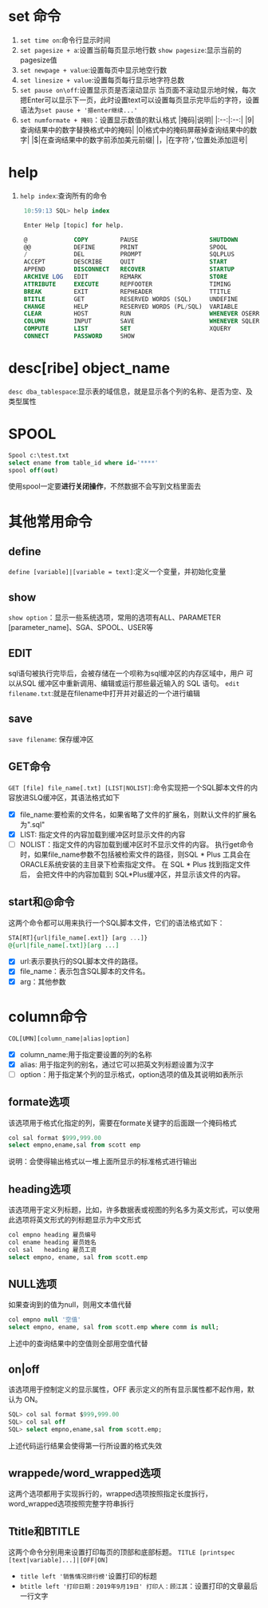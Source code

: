 # set 命令
1. `set time on`:命令行显示时间
2. `set pagesize + a`:设置当前每页显示地行数
   `show pagesize`:显示当前的pagesize值
3. `set newpage + value`:设置每页中显示地空行数
4. `set linesize + value`:设置每页每行显示地字符总数
5. `set pause on\off`:设置显示页是否滚动显示
   当页面不滚动显示地时候，每次摁Enter可以显示下一页，此时设置text可以设置每页显示完毕后的字符，设置语法为`set pause + '摁enter继续...'`
6. `set numformate + 掩码`：设置显示数值的默认格式
   |掩码|说明|
   |:--:|:--:|
   |9|查询结果中的数字替换格式中的掩码|
   |0|格式中的掩码屏蔽掉查询结果中的数字|
   |$|在查询结果中的数字前添加美元前缀|
   |，|在字符‘，’位置处添加逗号|
# help
1. `help index`:查询所有的命令
   ```sql
    10:59:13 SQL> help index

    Enter Help [topic] for help.

    @             COPY         PAUSE                    SHUTDOWN
    @@            DEFINE       PRINT                    SPOOL
    /             DEL          PROMPT                   SQLPLUS
    ACCEPT        DESCRIBE     QUIT                     START
    APPEND        DISCONNECT   RECOVER                  STARTUP
    ARCHIVE LOG   EDIT         REMARK                   STORE
    ATTRIBUTE     EXECUTE      REPFOOTER                TIMING
    BREAK         EXIT         REPHEADER                TTITLE
    BTITLE        GET          RESERVED WORDS (SQL)     UNDEFINE
    CHANGE        HELP         RESERVED WORDS (PL/SQL)  VARIABLE
    CLEAR         HOST         RUN                      WHENEVER OSERROR
    COLUMN        INPUT        SAVE                     WHENEVER SQLERROR
    COMPUTE       LIST         SET                      XQUERY
    CONNECT       PASSWORD     SHOW
    ```
# desc[ribe] object_name
  `desc dba_tablespace`:显示表的域信息，就是显示各个列的名称、是否为空、及类型属性
# SPOOL
  ```sql
  Spool c:\test.txt
  select ename from table_id where id='****'
  spool off(out)
  ```
  使用spool一定要**进行关闭操作**，不然数据不会写到文档里面去
# 其他常用命令
## define
`define [variable]|[variable = text]`:定义一个变量，并初始化变量
## show
`show option`：显示一些系统选项，常用的选项有ALL、PARAMETER [parameter_name]、SGA、SPOOL、USER等
## EDIT
sql语句被执行完毕后，会被存储在一个呗称为sql缓冲区的内存区域中，用户 可以从SQL 缓冲区中重新调用、编辑或运行那些最近输入的 SQL 语句。
`edit filename.txt`:就是在filename中打开并对最近的一个进行编辑
## save
`save filename`: 保存缓冲区
## GET命令
`GET [file] file_name[.txt] [LIST|NOLIST]`:命令实现把一个SQL脚本文件的内容放进SLQ缓冲区，其语法格式如下
* [x] file_name:要检索的文件名，如果省略了文件的扩展名，则默认文件的扩展名为".sql"
* [x] LIST: 指定文件的内容加载到缓冲区时显示文件的内容
* [ ] NOLIST：指定文件的内容加载到缓冲区时不显示文件的内容。
执行get命令时，如果file_name参数不包括被检索文件的路径，则SQL * Plus 工具会在ORACLE系统安装的主目录下检索指定文件。 在 SQL * Plus 找到指定文件后， 会把文件中的内容加载到 SQL*Plus缓冲区，并显示该文件的内容。
## start和@命令
这两个命令都可以用来执行一个SQL脚本文件，它们的语法格式如下：
```sql
STA[RT]{url|file_name[.ext]} [arg ...]}
@{url|file_name[.txt]}[arg ...]
```
* [x] url:表示要执行的SQL脚本文件的路径。
* [x] file_name：表示包含SQL脚本的文件名。
* [x] arg：其他参数
# column命令
`COL[UMN][column_name|alias|option]`
* [x] column_name:用于指定要设置的列的名称
* [x] alias: 用于指定列的别名，通过它可以把英文列标题设置为汉字
* [ ] option：用于指定某个列的显示格式，option选项的值及其说明如表所示

## formate选项
该选项用于格式化指定的列，需要在formate关键字的后面跟一个掩码格式
```sql
col sal format $999,999.00
select empno,ename,sal from scott emp
```
说明：会使得输出格式以一堆上面所显示的标准格式进行输出
## heading选项
该选项用于定义列标题，比如，许多数据表或视图的列名多为英文形式，可以使用此选项将英文形式的列标题显示为中文形式
```sql
col empno heading 雇员编号
col ename heading 雇员姓名
col sal   heading 雇员工资
select empno, ename, sal from scott.emp
```
## NULL选项
如果查询到的值为null，则用文本值代替
```sql
col empno null '空值'
select empno, ename, sal from scott.emp where comm is null; 
```
上述中的查询结果中的空值则全部用空值代替

## on|off
该选项用于控制定义的显示属性，OFF 表示定义的所有显示属性都不起作用，默认为 ON。
```sql
SQL> col sal format $999,999.00
SQL> col sal off
SQL> select empno,ename,sal from scott.emp;
```
上述代码运行结果会使得第一行所设置的格式失效

## wrappede/word_wrapped选项
这两个选项都用于实现拆行的，wrapped选项按照指定长度拆行，word_wrapped选项按照完整字符串拆行
## Ttitle和BTITLE
这两个命令分别用来设置打印每页的顶部和底部标题。
`TITLE [printspec [text|variable]...]|[OFF|ON]`
* `title left '销售情况排行榜'`设置打印的标题
* `btitle left '打印日期：2019年9月19日' 打印人：顾江其`：设置打印的文章最后一行文字